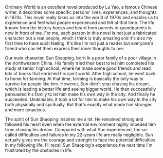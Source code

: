 Ordinary World is an excellent novel produced by Lu Yao,  a famous Chinese writer. It describes some specific persons' lives, experiences, and thoughts in 1970s. This novel really takes us into the world of 1970s and enables us to experience and feel what people experienced and felt at that time. The life known from the history books and heard from parents or grandparents is now in front of me. For me, each person in this novel is not just a fabricated character but a real people, which I think is truly amazing and it's also my first time to have such feeling. It's like I'm not just a reader but everyone's friend who can let them express their inner thoughts to me.

Our main character, Sun Shaoping, born in a poor family of a poor village in the northwestern China. His family tried their best to let him completed his study at senior high school, where he made some good friends and read lots of books that enriched his spirit world. After high school, he went back to home for farming. At that time, farming is basically the only way to survive for people like him. However, Sun didn't stop chasing his dream, which is leading a better life and seeing bigger world. He then successfully persuaded his family to let him make his own way in the city. And finally he succeeded. Undeniable, it took a lot for him to make his own way in the city both physically and spiritually. But that's exactly what made him stronger and more tenacious.

The spirit of Sun Shaoping inspires me a lot. He remained strong and followed his heart even when the external environment highly impeded him from chasing his dream. Compared with what Sun experienced, the so-called difficulties and failures in my 22-years life are really negligible. Sun actually gives me the courage and strength to face the potential difficulties in my following life. I'll recall Sun Shaoping's experience the next time I'm frustrated by the obstacles in life.